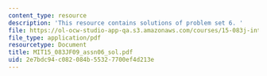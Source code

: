 ```yaml
---
content_type: resource
description: 'This resource contains solutions of problem set 6. '
file: https://ol-ocw-studio-app-qa.s3.amazonaws.com/courses/15-083j-integer-programming-and-combinatorial-optimization-fall-2009/2e7bdc94c082084b55327700ef4d213e_MIT15_083JF09_assn06_sol.pdf
file_type: application/pdf
resourcetype: Document
title: MIT15_083JF09_assn06_sol.pdf
uid: 2e7bdc94-c082-084b-5532-7700ef4d213e
---
```


